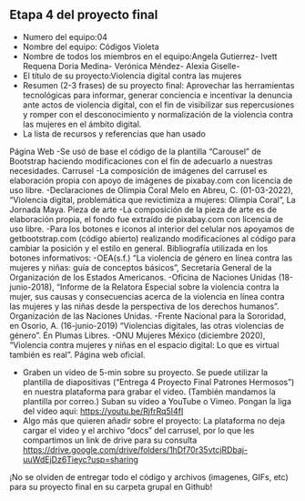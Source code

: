 ## Etapa 4 del proyecto final

- Numero del equipo:04
- Nombre del equipo: Códigos Violeta
- Nombre de todos los miembros en el equipo:Angela Gutierrez- Ivett Requena Doria Medina- Verónica Méndez- Alexia Giselle-
- El título de su proyecto:Violencia digital contra las mujeres
- Resumen (2-3 frases) de su proyecto final: Aprovechar las herramientas tecnológicas para informar, generar conciencia e incentivar la denuncia ante actos de violencia digital, con el fin de visibilizar sus repercusiones y romper con el desconocimiento y normalización de la violencia contra las mujeres en el ámbito digital.
- La lista de recursos y referencias que han usado

Página Web
-Se usó de base el código de la plantilla “Carousel” de Bootstrap haciendo modificaciones con el fin de adecuarlo a nuestras necesidades.
Carrusel
-La composición de imágenes del carrusel es elaboración propia con apoyo de imágenes de pixabay.com con licencia de uso libre.
-Declaraciones de Olimpia Coral Melo en Abreu, C. (01-03-2022), “Violencia digital, problemática que revictimiza a mujeres: Olimpia Coral”, La Jornada Maya.
Pieza de arte
-La composición de la pieza de arte es de elaboración propia, el fondo fue extraído de pixabay.com con licencia de uso libre.
-Para los botones e iconos al interior del celular nos apoyamos de getbootstrap.com (código abierto) realizando modificaciones al código para cambiar la posición y el estilo en general.
Bibliografía utilizada en los botones informativos:
-OEA(s.f.) “La violencia de género en línea contra las mujeres y niñas: guía de conceptos básicos”, Secretaría General de la Organización de los Estados Americanos.
-Oficina de Naciones Unidas (18-junio-2018), “Informe de la Relatora Especial sobre la violencia contra la mujer, sus causas y consecuencias acerca de la violencia en línea contra las mujeres y las niñas desde la perspectiva de los derechos humanos”. Organización de las Naciones Unidas.
-Frente Nacional para la Sororidad, en Osorio, A. (16-junio-2019) “Violencias digitales, las otras violencias de género”. En Plumas Libres.
-ONU Mujeres México (diciembre 2020), “Violencia contra mujeres y niñas en el espacio digital: Lo que es virtual también es real”. Página web oficial.
- Graben un video de 5-min sobre su proyecto. Se puede utilizar la plantilla de diapositivas (“Entrega 4 Proyecto Final Patrones Hermosos”) en nuestra plataforma para grabar el video. (También mandamos la plantilla por correo.) Suban su vídeo a YouTube o Vimeo. Pongan la liga del vídeo aquí: https://youtu.be/RjfrRq5I4fI
- Algo más que quieren añadir sobre el proyecto: La plataforma no deja cargar el video y el archivo “docs” del carrusel, por lo que les compartimos un link de drive para su consulta https://drive.google.com/drive/folders/1hDf70r35vtcjRDbaj-uuWdEjDz6Tieyc?usp=sharing 

¡No se olviden de entregar todo el código y archivos (imagenes, GIFs, etc) para su proyecto final en su carpeta grupal en Github!

